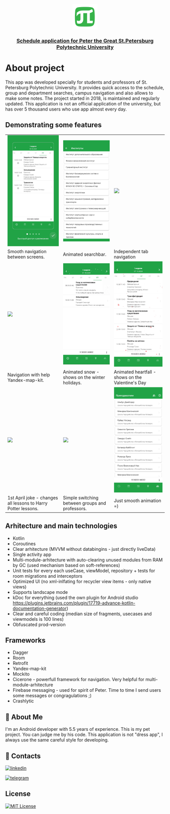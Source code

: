 <!-- PROJECT LOGO -->
<br />
<div align="center">
  <a href="https://play.google.com/store/apps/details?id=argument.twins.com.polykekschedule">
    <img src="images/logo.webp" alt="Logo" width="80" height="80">
  </a>

  <a href="https://english.spbstu.ru">
    <h3 align="center">Schedule application for Peter the Great St.Petersburg Polytechnic University</h3>
  </a>
</div>

# About project
This app was developed specially for students and professors of St. Petersburg Polytechnic University. It provides quick access to the schedule, group and department searches, campus navigation and also allows to make some notes. The project started in 2018, is maintained and regularly updated. This application is not an official application of the university, but has over 5 thousand users who use app almost every day.

## Demonstrating some features
<table>
    <tr>
        <td>
            <img src="https://github.com/georrge1994/polykek-schedule-app/blob/main/gifs/1_welcome_navigation.gif" width="256"/>
        </td>
        <td>
            <img src="https://github.com/georrge1994/polykek-schedule-app/blob/main/gifs/2_group_search.gif" width="256"/>
        </td>
        <td>
            <img src="https://github.com/georrge1994/polykek-schedule-app/blob/main/gifs/3_independed_tab_navigation.gif" width="256"/>
        </td>
    </tr>
    <tr>
        <td>
            Smooth navigation between screens.
        </td>
        <td>
            Animated searchbar.
        </td>
        <td>
            Independent tab navigation
        </td>
    </tr>
    <tr>
        <td>
            <img src="https://github.com/georrge1994/polykek-schedule-app/blob/main/gifs/4_yandex_map_kit.gif" width="256"/>
        </td>
        <td>
            <img src="https://github.com/georrge1994/polykek-schedule-app/blob/main/gifs/5_snow_animation.gif" width="256"/>
        </td>
        <td>
            <img src="https://github.com/georrge1994/polykek-schedule-app/blob/main/gifs/6_heartfall_animation.gif" width="256"/>
        </td>
    </tr>
    <tr>
        <td>
            Navigation with help Yandex-map-kit.
        </td>
        <td>
            Animated snow - shows on the winter holidays.
        </td>
        <td>
            Animated heartfall - shows on the Valentine's Day
        </td>
    </tr>
	    <tr>
        <td>
            <img src="https://github.com/georrge1994/polykek-schedule-app/blob/main/gifs/7_harry_potter_feature.gif" width="256"/>
        </td>
        <td>
            <img src="https://github.com/georrge1994/polykek-schedule-app/blob/main/gifs/8_switching_between_selected_items.gif" width="256"/>
        </td>
        <td>
            <img src="https://github.com/georrge1994/polykek-schedule-app/blob/main/gifs/9_smooth_animation.gif" width="256"/>
        </td>
    </tr>
    <tr>
        <td>
            1st April joke - changes all lessons to Harry Potter lessons.
        </td>
        <td>
            Simple switching between groups and professors.
        </td>
        <td>
            Just smooth animation =)
        </td>
    </tr>
</table>

## Arhitecture and main technologies
+ Kotlin
+ Coroutines
+ Clear arhitecture (MVVM without databingins - just directly liveData)
+ Single activity app
+ Multi-module-arhitecture with auto-clearing unused modules from RAM by GC (used mechanism based on soft-references)
+ Unit tests for every each useCase, viewModel, repository + tests for room migrations and interceptors
+ Optimized UI (no xml-inlfating for recycler view items - only native views)
+ Supports landscape mode
+ kDoc for everything (used the own plugin for Android studio https://plugins.jetbrains.com/plugin/17719-advance-kotlin-documentation-generator)
+ Clear and careful coding (median size of fragments, usecases and viewmodels is 100 lines)
+ Obfuscated prod-version

## Frameworks
+ Dagger
+ Room
+ Retrofit
+ Yandex-map-kit
+ Mockito
+ Cicerone - powerfull framework for navigation. Very helpful for multi-module-arhitecture
+ Firebase messaging - used for spirit of Peter. Time to time I send users some messages or congragulations ;)
+ Crashlytic

## 🚀 About Me
I'm an Android developer with 5.5 years of experience. This is my pet project. You can judge me by his code. This application is not "dress app", I always use the same careful style for developing.

## 🔗 Contacts
[![linkedin](https://img.shields.io/badge/linkedin-0A66C2?style=for-the-badge&logo=linkedin&logoColor=white)](https://www.linkedin.com/)

[![telegram](https://img.shields.io/badge/-telegram-red?color=white&logo=telegram)](https://t.me/georrge1994)

## License
[![MIT License](https://img.shields.io/badge/License-MIT-green.svg)](https://choosealicense.com/licenses/mit/) 